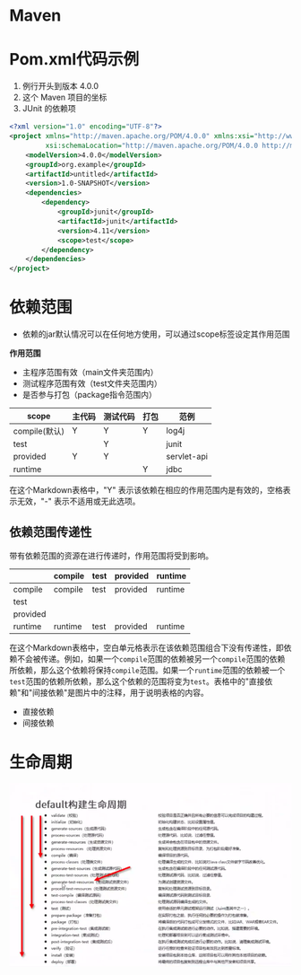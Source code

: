# Maven

# Pom.xml代码示例

1. 例行开头到版本 4.0.0
2. 这个 Maven 项目的坐标
3. JUnit 的依赖项

```xml
<?xml version="1.0" encoding="UTF-8"?>
<project xmlns="http://maven.apache.org/POM/4.0.0" xmlns:xsi="http://www.w3.org/2001/XMLSchema-instance"
         xsi:schemaLocation="http://maven.apache.org/POM/4.0.0 http://maven.apache.org/xsd/maven-4.0.0.xsd">
    <modelVersion>4.0.0</modelVersion>
    <groupId>org.example</groupId>
    <artifactId>untitled</artifactId>
    <version>1.0-SNAPSHOT</version>
    <dependencies>
        <dependency>
            <groupId>junit</groupId>
            <artifactId>junit</artifactId>
            <version>4.11</version>
            <scope>test</scope>
        </dependency>
    </dependencies>
</project>
```

# 依赖范围

- 依赖的jar默认情况可以在任何地方使用，可以通过scope标签设定其作用范围

**作用范围**
- 主程序范围有效（main文件夹范围内）
- 测试程序范围有效（test文件夹范围内）
- 是否参与打包（package指令范围内）

| scope         | 主代码 | 测试代码 | 打包 | 范例        |
| ------------- | ------ | -------- | ---- | ----------- |
| compile(默认) | Y      | Y        | Y    | log4j       |
| test          |        | Y        |      | junit       |
| provided      | Y      | Y        |      | servlet-api |
| runtime       |        |          | Y    | jdbc        |

在这个Markdown表格中，"Y" 表示该依赖在相应的作用范围内是有效的，空格表示无效，"-" 表示不适用或无此选项。

## 依赖范围传递性

带有依赖范围的资源在进行传递时，作用范围将受到影响。

|          | compile | test | provided | runtime |
| -------- | ------- | ---- | -------- | ------- |
| compile  | compile | test | provided | runtime |
| test     |         |      |          |         |
| provided |         |      |          |         |
| runtime  | runtime | test | provided | runtime |

在这个Markdown表格中，空白单元格表示在该依赖范围组合下没有传递性，即依赖不会被传递。例如，如果一个`compile`范围的依赖被另一个`compile`范围的依赖所依赖，那么这个依赖将保持`compile`范围。如果一个`runtime`范围的依赖被一个`test`范围的依赖所依赖，那么这个依赖的范围将变为`test`。表格中的"直接依赖"和"间接依赖"是图片中的注释，用于说明表格的内容。

* 直接依赖
* 间接依赖

# 生命周期

![image-20241128111131479](./maven.assets/image-20241128111131479.png)